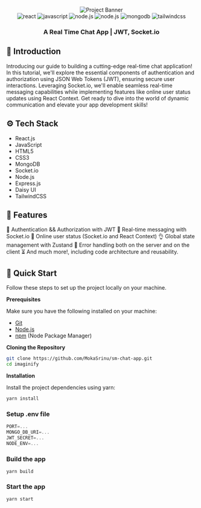<div align="center">
  <br />
  <img src="./frontend/public/chat_app_home.png" alt="Project Banner">
  <br />

  <div>
    <img src="https://img.shields.io/badge/-React-blue?style=for-the-badge&logoColor=white&logo=React&color=blue" alt="react" />
    <img src="https://img.shields.io/badge/-Javascript-yellow?style=for-the-badge&logoColor=white&logo=Javascript&color=yellow" alt="javascript" />
    <img src="https://img.shields.io/badge/-NodeJs-green?style=for-the-badge&logoColor=white&logo=Node.Js&color=#339933" alt="node.js" />
    <img src="https://img.shields.io/badge/-DaisyUI-black?style=for-the-badge&logoColor=white&logo=Node.Js&color=black" alt="node.js" />
    <img src="https://img.shields.io/badge/-MongoDB-black?style=for-the-badge&logoColor=white&logo=mongodb&color=47A248" alt="mongodb" />
    <img src="https://img.shields.io/badge/-Tailwind_CSS-black?style=for-the-badge&logoColor=white&logo=tailwindcss&color=06B6D4" alt="tailwindcss" />
  </div>

  <h3 align="center">A Real Time Chat App | JWT, Socket.io</h3>
</div>

## <a name="introduction">🤖 Introduction</a>

Introducing our guide to building a cutting-edge real-time chat application! In this tutorial, we'll explore the essential components of authentication and authorization using JSON Web Tokens (JWT), ensuring secure user interactions. Leveraging Socket.io, we'll enable seamless real-time messaging capabilities while implementing features like online user status updates using React Context. Get ready to dive into the world of dynamic communication and elevate your app development skills!

## <a name="tech-stack">⚙️ Tech Stack</a>

- React.js
- JavaScript
- HTML5
- CSS3
- MongoDB
- Socket.io
- Node.js
- Express.js
- Daisy UI
- TailwindCSS

## <a name="features">🔋 Features</a>

🎃 Authentication && Authorization with JWT
👾 Real-time messaging with Socket.io
🚀 Online user status (Socket.io and React Context)
👌 Global state management with Zustand
🐞 Error handling both on the server and on the client
⏳ And much more!, including code architecture and reusability.

## <a name="quick-start">🤸 Quick Start</a>

Follow these steps to set up the project locally on your machine.

**Prerequisites**

Make sure you have the following installed on your machine:

- [Git](https://git-scm.com/)
- [Node.js](https://nodejs.org/en)
- [npm](https://www.npmjs.com/) (Node Package Manager)

**Cloning the Repository**

```bash
git clone https://github.com/MokaSrinu/sm-chat-app.git
cd imaginify
```

**Installation**

Install the project dependencies using yarn:

```bash
yarn install
```

### Setup .env file

```js
PORT=...
MONGO_DB_URI=...
JWT_SECRET=...
NODE_ENV=...
```

### Build the app

```shell
yarn build
```

### Start the app

```shell
yarn start
```
